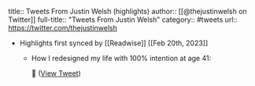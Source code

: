 title:: Tweets From Justin Welsh (highlights)
author:: [[@thejustinwelsh on Twitter]]
full-title:: "Tweets From Justin Welsh"
category:: #tweets
url:: https://twitter.com/thejustinwelsh

- Highlights first synced by [[Readwise]] [[Feb 20th, 2023]]
	- How I redesigned my life with 100% intention at age 41:
	  
	  🧵 ([View Tweet](https://twitter.com/thejustinwelsh/status/1562778102312636422))